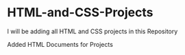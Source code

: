 # HTML-and-CSS-Projects
I will be adding all HTML and CSS projects in this Repository

Added HTML Documents for Projects
